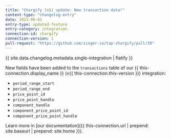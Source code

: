 ```yaml
---
title: "Chargify (v1) update: New transaction data!"
content-type: "changelog-entry"
date: 2021-06-01
entry-type: updated-feature
entry-category: integration
connection-id: chargify
connection-version: 1
pull-request: "https://github.com/singer-io/tap-chargify/pull/39"
---
```

{{ site.data.changelog.metadata.single-integration | flatify }}

New fields have been added to the `transactions` table of our {{ this-connection.display_name }} (v{{ this-connection.this-version }}) integration:

- `period_range_start`
- `period_range_end`
- `price_point_id`
- `price_point_handle`
- `component_handle`
- `component_price_point_id`
- `component_price_point_handle`

Learn more in [our documentation]({{ this-connection.url | prepend: site.baseurl | prepend: site.home }}).